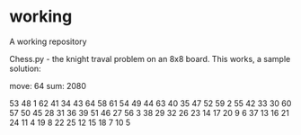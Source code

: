 # working
A working repository

Chess.py - the knight traval problem on an 8x8 board. 
This works, a sample solution:

move:  64
sum:  2080

 53 48  1 62 41 34 43 64
 58 61 54 49 44 63 40 35
 47 52 59  2 55 42 33 30
 60 57 50 45 28 31 36 39
 51 46 27 56  3 38 29 32
 26 23 14 17 20  9  6 37
 13 16 21 24 11  4 19  8
 22 25 12 15 18  7 10  5
